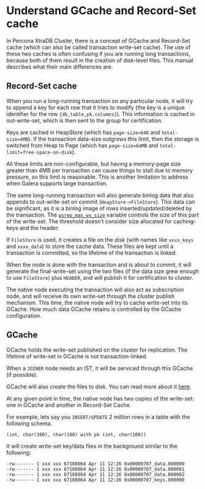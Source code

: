 # Understand GCache and Record-Set cache

In Percona XtraDB Cluster, there is a concept of GCache and Record-Set cache
(which can also be called transaction write-set cache).
The use of these two caches is often confusing
if you are running long transactions,
because both of them result in the creation of disk-level files.
This manual describes what their main differences are.

## Record-Set cache

When you run a long-running transaction on any particular node,
it will try to append a key for each row that it tries to modify
(the key is a unique identifier for the row `{db,table,pk.columns}`).
This information is cached in out-write-set,
which is then sent to the group for certification.

Keys are cached in HeapStore
(which has `page-size=64K` and `total-size=4MB`).
If the transaction data-size outgrows this limit,
then the storage is switched from Heap to Page
(which has `page-size=64MB` and `total-limit=free-space-on-disk`).

All these limits are non-configurable,
but having a memory-page size greater than 4MB per transaction
can cause things to stall due to memory pressure,
so this limit is reasonable. This is another
limitation to address when Galera supports large transaction.

The same long-running transaction will also generate binlog data
that also appends to out-write-set on commit (`HeapStore->FileStore`).
This data can be significant,
as it is a binlog image of rows inserted/updated/deleted by the transaction.
The [`wsrep_max_ws_size`](../wsrep-system-index.md#wsrep_max_ws_size) variable controls the size
of this part of the write-set.
The threshold doesn’t consider size allocated for caching-keys and the header.

If `FileStore` is used, it creates a file on the disk
(with names like `xxxx_keys` and `xxxx_data`) to store the cache data.
These files are kept until a transaction is committed,
so the lifetime of the transaction is linked.

When the node is done with the transaction and is about to commit,
it will generate the final-write-set using the two files
(if the data size grew enough to use `FileStore`)
plus `HEADER`, and will publish it for certification to cluster.

The native node executing the transaction will also act as subscription node,
and will receive its own write-set through the cluster publish mechanism.
This time, the native node will try to cache write-set into its GCache.
How much data GCache retains is controlled by the GCache configuration.

## GCache

GCache holds the write-set published on the cluster for replication.
The lifetime of write-set in GCache is not transaction-linked.

When a `JOINER` node needs an IST,
it will be serviced through this GCache (if possible).

GCache will also create the files to disk.
You can read more about it
[here](https://severalnines.com/blog/understanding-gcache-galera).

At any given point in time, the native node has two copies of the write-set:
one in GCache and another in Record-Set Cache.

For example, lets say you `INSERT/UPDATE` 2 million rows
in a table with the following schema.

```{.text .no-copy}
(int, char(100), char(100) with pk (int, char(100))
```

It will create write-set key/data files in the background
similar to the following:

```{.text .no-copy}
-rw------- 1 xxx xxx 67108864 Apr 11 12:26 0x00000707_data.000000
-rw------- 1 xxx xxx 67108864 Apr 11 12:26 0x00000707_data.000001
-rw------- 1 xxx xxx 67108864 Apr 11 12:26 0x00000707_data.000002
-rw------- 1 xxx xxx 67108864 Apr 11 12:26 0x00000707_keys.000000
```
